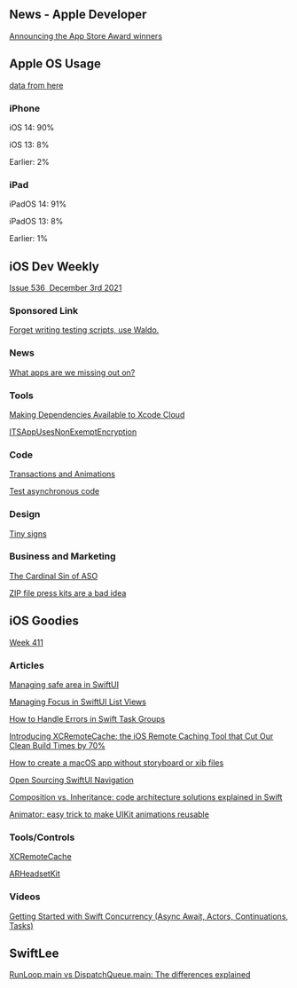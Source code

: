 ## News - Apple Developer

[Announcing the App Store Award winners](https://developer.apple.com/news/?id=10y39zv4)

## Apple OS Usage

[data from here](https://developer.apple.com/support/app-store/)

### iPhone

iOS 14: 90%

iOS 13: 8%

Earlier: 2%

### iPad

iPadOS 14: 91%

iPadOS 13: 8%

Earlier: 1%

## iOS Dev Weekly

[Issue 536  December 3rd 2021](https://iosdevweekly.com//issues/536#start)

### Sponsored Link

[Forget writing testing scripts, use Waldo.](https://cur.at/MeKWpdq?m=web)

### News

[What apps are we missing out on?](https://cur.at/FCxlGzB?m=web)

### Tools

[Making Dependencies Available to Xcode Cloud](https://cur.at/mLJq2VX?m=web)

[ITSAppUsesNonExemptEncryption](https://cur.at/jeG26Li?m=web)

### Code

[Transactions and Animations](https://cur.at/uF5e3n4?m=web)

[Test asynchronous code](https://cur.at/Jlak1Bu?m=web)

### Design

[Tiny signs](https://cur.at/jKaXbiN?m=web)

### Business and Marketing

[The Cardinal Sin of ASO](https://cur.at/cLCkDVG?m=web)

[ZIP file press kits are a bad idea](https://cur.at/JYqLJFv?m=web)

## iOS Goodies

[Week 411](https://ios-goodies.com/post/668228111222112256/week-411)

### Articles

[Managing safe area in SwiftUI](https://href.li/?https://swiftwithmajid.com/2021/11/03/managing-safe-area-in-swiftui/)

[Managing Focus in SwiftUI List Views](https://href.li/?https://peterfriese.dev/swiftui-list-focus/)

[How to Handle Errors in Swift Task Groups](https://href.li/?https://swiftsenpai.com/swift/task-groups-error-handling/)

[Introducing XCRemoteCache: the iOS Remote Caching Tool that Cut Our Clean Build Times by 70%](https://href.li/?https://engineering.atspotify.com/2021/11/16/introducing-xcremotecache-the-ios-remote-caching-tool-that-cut-our-clean-build-times-by-70/)

[How to create a macOS app without storyboard or xib files](https://href.li/?https://sarunw.com/posts/how-to-create-macos-app-without-storyboard/)

[Open Sourcing SwiftUI Navigation](https://href.li/?https://www.pointfree.co/blog/posts/66-open-sourcing-swiftui-navigation)

[Composition vs. Inheritance: code architecture solutions explained in Swift](https://href.li/?https://www.avanderlee.com/swift/composition-inheritance-code-architecture/)

[Animator: easy trick to make UIKit animations reusable](https://href.li/?https://medium.com/nice-photon-ios/animator-easy-trick-to-make-uikit-animations-reusable-2d10713ca3a)

### Tools/Controls

[XCRemoteCache](https://href.li/?https://github.com/spotify/XCRemoteCache)

[ARHeadsetKit](https://href.li/?https://github.com/philipturner/ARHeadsetKit)

### Videos

[Getting Started with Swift Concurrency (Async Await, Actors, Continuations, Tasks)](https://href.li/?https://youtu.be/U6lQustiTGE)

## SwiftLee

[RunLoop.main vs DispatchQueue.main: The differences explained](https://www.avanderlee.com/combine/runloop-main-vs-dispatchqueue-main/)